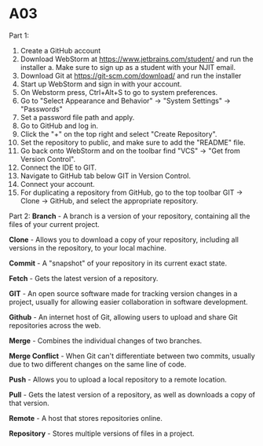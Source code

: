 # A03
Part 1:
1. Create a GitHub account
2. Download WebStorm at https://www.jetbrains.com/student/ and run the installer
      a. Make sure to sign up as a student with your NJIT email.
3. Download Git at https://git-scm.com/download/ and run the installer
4. Start up WebStorm and sign in with your account.
5. On Webstorm press, Ctrl+Alt+S to go to system preferences.
6. Go to "Select Appearance and Behavior" -> "System Settings" -> "Passwords"
7. Set a password file path and apply.
8. Go to GitHub and log in.
9. Click the "+" on the top right and select "Create Repository".
10. Set the repository to public, and make sure to add the "README" file.
11. Go back onto WebStorm and on the toolbar find "VCS" -> "Get from Version Control".
12. Connect the IDE to GIT.
13. Navigate to GitHub tab below GIT in Version Control.
14. Connect your account.
15. For duplicating a repository from GitHub, go to the top toolbar GIT -> Clone -> GitHub, and select the appropriate repository.

Part 2:
**Branch** - A branch is a version of your repository, containing all the files of your current project. 

**Clone** - Allows you to download a copy of your repository, including all versions in the repository, to your local machine.

**Commit** - A "snapshot" of your repository in its current exact state.

**Fetch** - Gets the latest version of a repository.

**GIT** - An open source software made for tracking version changes in a project, usually for allowing easier collaboration in software development.

**Github** - An internet host of Git, allowing users to upload and share Git repositories across the web.

**Merge** - Combines the individual changes of two branches.

**Merge Conflict** - When Git can't differentiate between two commits, usually due to two different changes on the same line of code.

**Push** - Allows you to upload a local repository to a remote location.

**Pull** - Gets the latest version of a repository, as well as downloads a copy of that version.

**Remote** - A host that stores repositories online.

**Repository** - Stores multiple versions of files in a project.
